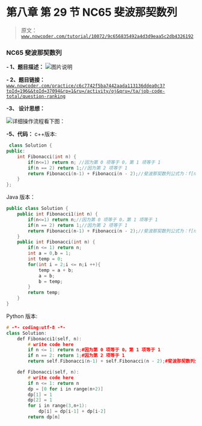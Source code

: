 # 第八章 第 29 节 NC65 斐波那契数列

> 原文：[`www.nowcoder.com/tutorial/10072/9c656835492a4d3d9eaa5c2db4326192`](https://www.nowcoder.com/tutorial/10072/9c656835492a4d3d9eaa5c2db4326192)

### NC65 斐波那契数列

**- 1、题目描述：**
![图片说明](img/bb56934a5186d3442cc2291f9dc07663.png "图片标题")

**- 2、题目链接：**
[`www.nowcoder.com/practice/c6c7742f5ba7442aada113136ddea0c3?tpId=196&&tqId=37094&rp=1&ru=/activity/oj&qru=/ta/job-code-total/question-ranking`](https://www.nowcoder.com/practice/c6c7742f5ba7442aada113136ddea0c3?tpId=196&&tqId=37094&rp=1&ru=/activity/oj&qru=/ta/job-code-total/question-ranking)

**-3、 设计思想：**

![详细操作流程看下图：](img/b8075476fe6fd75a34d1f507a13e0230.png "图片标题")

**-5、代码：**
c++版本:

```cpp
 class Solution {
public:
    int Fibonacci(int n) {
        if(n<=1) return n; //因为第 0 项等于 0，第 1 项等于 1
        if(n == 2) return 1;//因为第 2 项等于 1
        return Fibonacci(n-1) + Fibonacci(n - 2);//斐波那契数列公式为：f[n] = f[n-1] + f[n-2]
    }
};

```

Java 版本：

```cpp
public class Solution {
    public int Fibonacci1(int n) {
        if(n<=1) return n;//因为第 0 项等于 0，第 1 项等于 1
        if(n == 2) return 1;//因为第 2 项等于 1
        return Fibonacci(n-1) + Fibonacci(n - 2);//斐波那契数列公式为：f[n] = f[n-1] + f[n-2],
    }
    public int Fibonacci(int n) {
        if(n <= 1) return n;
        int a = 0,b = 1;
        int temp = 0;
        for(int i = 2;i <= n;i ++){
            temp = a + b;
            a = b;
            b = temp;
        }
        return temp;
    }
}

```

Python 版本:

```cpp
# -*- coding:utf-8 -*-
class Solution:
    def Fibonacci1(self, n):
        # write code here
        if n <= 1: return n;#因为第 0 项等于 0，第 1 项等于 1
        if n == 2: return 1;#因为第 2 项等于 1
        return self.Fibonacci(n-1) + self.Fibonacci(n - 2);#斐波那契数列公式为：f[n] = f[n-1] + f[n-2]

    def Fibonacci(self, n):
        # write code here
        if n <= 1: return n
        dp = [0 for i in range(n+2)]
        dp[1] = 1
        dp[2] = 1
        for i in range(3,n+1):
            dp[i] = dp[i-1] + dp[i-2] 
        return dp[n]

```